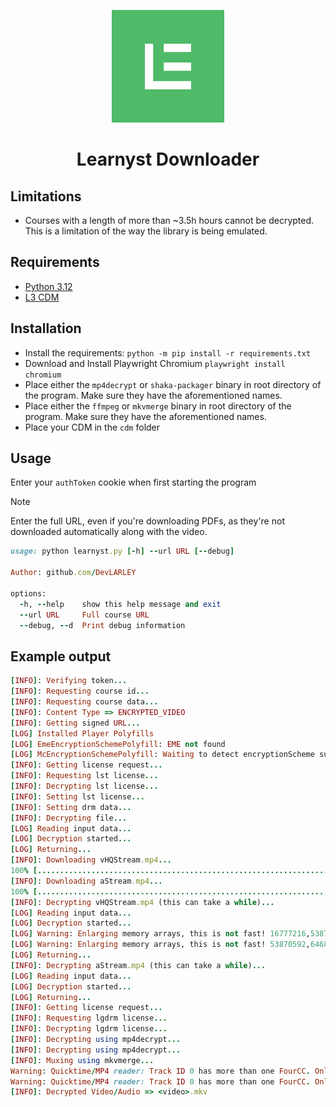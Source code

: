 <p align="center"><a><img src="learnyst.png"></a></p>
<h1 align="center" style="font-size: value;">Learnyst Downloader</h1>

## Limitations
+ Courses with a length of more than ~3.5h hours cannot be decrypted. This is a limitation of the way the library is being emulated.

## Requirements
+ [Python 3.12](https://www.python.org/)
+ [L3 CDM](https://forum.videohelp.com/threads/408031)

## Installation
+ Install the requirements: `python -m pip install -r requirements.txt`
+ Download and Install Playwright Chromium `playwright install chromium`
+ Place either the `mp4decrypt` or `shaka-packager` binary in root directory of the program. Make sure they have the aforementioned names.
+ Place either the `ffmpeg` or `mkvmerge` binary in root directory of the program. Make sure they have the aforementioned names.
+ Place your CDM in the `cdm` folder

## Usage
Enter your `authToken` cookie when first starting the program

> [!NOTE]  
> Enter the full URL, even if you're downloading PDFs, as they're not downloaded automatically along with the video.

```ruby
usage: python learnyst.py [-h] --url URL [--debug]

Author: github.com/DevLARLEY

options:
  -h, --help    show this help message and exit
  --url URL     Full course URL
  --debug, --d  Print debug information
```

## Example output
```ruby
[INFO]: Verifying token...
[INFO]: Requesting course id...
[INFO]: Requesting course data...
[INFO]: Content Type => ENCRYPTED_VIDEO
[INFO]: Getting signed URL...
[LOG] Installed Player Polyfills
[LOG] EmeEncryptionSchemePolyfill: EME not found
[LOG] McEncryptionSchemePolyfill: Waiting to detect encryptionScheme support.
[INFO]: Getting license request...
[INFO]: Requesting lst license...
[INFO]: Decrypting lst license...
[INFO]: Setting lst license...
[INFO]: Setting drm data...
[INFO]: Decrypting file...
[LOG] Reading input data...
[LOG] Decryption started...
[LOG] Returning...
[INFO]: Downloading vHQStream.mp4...
100% [........................................................................] 53729798 / 53729798
[INFO]: Downloading aStream.mp4...
100% [........................................................................] 23104604 / 23104604
[INFO]: Decrypting vHQStream.mp4 (this can take a while)...
[LOG] Reading input data...
[LOG] Decryption started...
[LOG] Warning: Enlarging memory arrays, this is not fast! 16777216,53870592
[LOG] Warning: Enlarging memory arrays, this is not fast! 53870592,64684032
[LOG] Returning...
[INFO]: Decrypting aStream.mp4 (this can take a while)...
[LOG] Reading input data...
[LOG] Decryption started...
[LOG] Returning...
[INFO]: Getting license request...
[INFO]: Requesting lgdrm license...
[INFO]: Decrypting lgdrm license...
[INFO]: Decrypting using mp4decrypt...
[INFO]: Decrypting using mp4decrypt...
[INFO]: Muxing using mkvmerge...
Warning: Quicktime/MP4 reader: Track ID 0 has more than one FourCC. Only using the first one (0x61766331 "avc1": AVC/H.264/MPEG-4p10) and not this one (0x61766331 "avc1": AVC/H.264/MPEG-4p10).
Warning: Quicktime/MP4 reader: Track ID 0 has more than one FourCC. Only using the first one (0x6d703461 "mp4a": AAC) and not this one (0x6d703461 "mp4a": AAC).
[INFO]: Decrypted Video/Audio => <video>.mkv
```